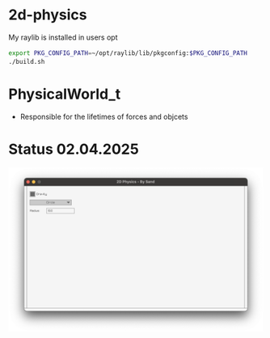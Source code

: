 # 2d-physics


My raylib is installed in users opt
```bash
export PKG_CONFIG_PATH=~/opt/raylib/lib/pkgconfig:$PKG_CONFIG_PATH
./build.sh
```

# PhysicalWorld_t
- Responsible for the lifetimes of forces and objcets



# Status 02.04.2025
![Current State](Resources/Readme/image.png)